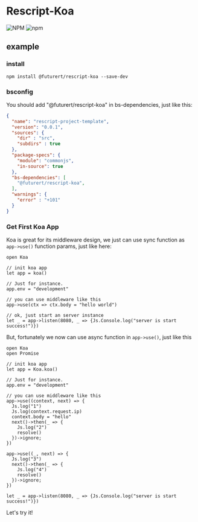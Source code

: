 # Rescript-Koa
![NPM](https://img.shields.io/npm/l/@futurert/rescript-koa) ![npm](https://img.shields.io/npm/v/@futurert/rescript-koa)
## example

### install

```shell
npm install @futurert/rescript-koa --save-dev
```

### bsconfig

You should add "@futurert/rescript-koa" in bs-dependencies, just like this:
```json
{
  "name": "rescript-project-template",
  "version": "0.0.1",
  "sources": {
    "dir" : "src",
    "subdirs" : true
  },
  "package-specs": {
    "module": "commonjs",
    "in-source": true
  },
  "bs-dependencies": [
    "@futurert/rescript-koa",
  ],
  "warnings": {
    "error" : "+101"
  }
}
```

### Get First Koa App

Koa is great for its middleware design, we just can use sync function as `app->use()` function params, just like here:

```rescript
open Koa

// init koa app
let app = koa()

// Just for instance.
app.env = "development"

// you can use middleware like this
app->use(ctx => ctx.body = "hello world")

// ok, just start an server instance
let _ = app->listen(8080, _ => {Js.Console.log("server is start success!")})
```

But, fortunately we now can use async function in `app->use()`, just like this

```rescript
open Koa
open Promise

// init koa app
let app = Koa.koa()

// Just for instance.
app.env = "development"

// you can use middleware like this
app->use((context, next) => {
  Js.log("1")
  Js.log(context.request.ip)
  context.body = "hello"
  next()->then(_ => {
    Js.log("2")
    resolve()
  })->ignore;
})

app->use((_, next) => {
  Js.log("3")
  next()->then(_ => {
    Js.log("4")
    resolve()
  })->ignore;
})

let _ = app->listen(8080, _ => {Js.Console.log("server is start success!")})
```

Let's try it!
